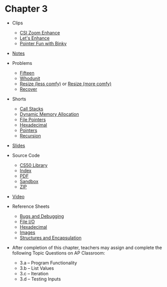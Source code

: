 # Chapter 3

* Clips
  * [CSI Zoom Enhance](https://www.youtube.com/watch?v=i3gv2zOmJiA)
  * [Let's Enhance](https://www.youtube.com/watch?v=17MctJPzR8w)
  * [Pointer Fun with Binky](https://www.youtube.com/watch?v=_d0jFalGxnQ)
* [Notes](notes)
* Problems
  * [Fifteen](https://docs.cs50.net/2019/ap/problems/fifteen/fifteen.html)
  * [Whodunit](https://docs.cs50.net/2019/ap/problems/whodunit/whodunit.html)
  * [Resize (less comfy)](https://docs.cs50.net/2019/ap/problems/resize/less/resize.html) or [Resize (more comfy)](https://docs.cs50.net/2019/ap/problems/resize/more/resize.html)
  * [Recover](https://docs.cs50.net/2019/ap/problems/recover/recover.html)
* Shorts
  * [Call Stacks](https://www.youtube.com/watch?v=aCPkszeKRa4)
  * [Dynamic Memory Allocation](https://www.youtube.com/watch?v=xa4ugmMDhiE)
  * [File Pointers](https://www.youtube.com/watch?v=-BNy3eEBGt0)
  * [Hexadecimal](https://www.youtube.com/watch?v=8okwMK6htKE)
  * [Pointers](https://www.youtube.com/watch?v=8VAhORT0ZW8)
  * [Recursion](https://www.youtube.com/watch?v=nrXIMgInokU)
* [Slides](https://cdn.cs50.net/2018/fall/lectures/3/lecture3.pdf)
* Source Code
  * [CS50 Library](https://github.com/cs50/libcs50/tree/develop/src)
  * [Index](https://cdn.cs50.net/2018/fall/lectures/3/src3/)
  * [PDF](https://cdn.cs50.net/2018/fall/lectures/3/src3.pdf)
  * [Sandbox](https://sandbox.cs50.io/13f78b0a-70db-4dc3-90f5-87164e38d431)
  * [ZIP](https://cdn.cs50.net/2018/fall/lectures/3/src3.zip)
* [Video](https://video.cs50.net/2018/fall/lectures/3/)
* Reference Sheets
  * [Bugs and Debugging](https://ap.cs50.school/assets/pdfs/bugs_and_debugging.pdf)
  * [File I/O](https://ap.cs50.school/assets/pdfs/file_io.pdf)
  * [Hexadecimal](https://ap.cs50.school/assets/pdfs/hexadecimal.pdf)
  * [Images](https://ap.cs50.school/assets/pdfs/images.pdf)
  * [Structures and Encapsulation](https://ap.cs50.school/assets/pdfs/structures_and_encapsulation.pdf)

* After completion of this chapter, teachers may assign and complete the following Topic Questions on AP Classroom:
  * 3.a – Program Functionality
  * 3.b – List Values
  * 3.c – Iteration
  * 3.d – Testing Inputs
